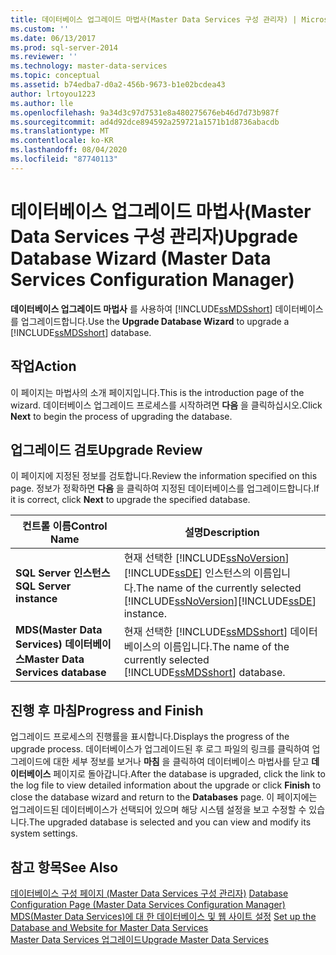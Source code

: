 ```yaml
---
title: 데이터베이스 업그레이드 마법사(Master Data Services 구성 관리자) | Microsoft Docs
ms.custom: ''
ms.date: 06/13/2017
ms.prod: sql-server-2014
ms.reviewer: ''
ms.technology: master-data-services
ms.topic: conceptual
ms.assetid: b74edba7-d0a2-456b-9673-b1e02bcdea43
author: lrtoyou1223
ms.author: lle
ms.openlocfilehash: 9a34d3c97d7531e8a480275676eb46d7d73b987f
ms.sourcegitcommit: ad4d92dce894592a259721a1571b1d8736abacdb
ms.translationtype: MT
ms.contentlocale: ko-KR
ms.lasthandoff: 08/04/2020
ms.locfileid: "87740113"
---
```

# <a name="upgrade-database-wizard-master-data-services-configuration-manager"></a><span data-ttu-id="386ba-102">데이터베이스 업그레이드 마법사(Master Data Services 구성 관리자)</span><span class="sxs-lookup"><span data-stu-id="386ba-102">Upgrade Database Wizard (Master Data Services Configuration Manager)</span></span>
  <span data-ttu-id="386ba-103">**데이터베이스 업그레이드 마법사** 를 사용하여 [!INCLUDE[ssMDSshort](../includes/ssmdsshort-md.md)] 데이터베이스를 업그레이드합니다.</span><span class="sxs-lookup"><span data-stu-id="386ba-103">Use the **Upgrade Database Wizard** to upgrade a [!INCLUDE[ssMDSshort](../includes/ssmdsshort-md.md)] database.</span></span>  
  
## <a name="action"></a><span data-ttu-id="386ba-104">작업</span><span class="sxs-lookup"><span data-stu-id="386ba-104">Action</span></span>  
 <span data-ttu-id="386ba-105">이 페이지는 마법사의 소개 페이지입니다.</span><span class="sxs-lookup"><span data-stu-id="386ba-105">This is the introduction page of the wizard.</span></span> <span data-ttu-id="386ba-106">데이터베이스 업그레이드 프로세스를 시작하려면 **다음** 을 클릭하십시오.</span><span class="sxs-lookup"><span data-stu-id="386ba-106">Click **Next** to begin the process of upgrading the database.</span></span>  
  
## <a name="upgrade-review"></a><span data-ttu-id="386ba-107">업그레이드 검토</span><span class="sxs-lookup"><span data-stu-id="386ba-107">Upgrade Review</span></span>  
 <span data-ttu-id="386ba-108">이 페이지에 지정된 정보를 검토합니다.</span><span class="sxs-lookup"><span data-stu-id="386ba-108">Review the information specified on this page.</span></span> <span data-ttu-id="386ba-109">정보가 정확하면 **다음** 을 클릭하여 지정된 데이터베이스를 업그레이드합니다.</span><span class="sxs-lookup"><span data-stu-id="386ba-109">If it is correct, click **Next** to upgrade the specified database.</span></span>  
  
|<span data-ttu-id="386ba-110">컨트롤 이름</span><span class="sxs-lookup"><span data-stu-id="386ba-110">Control Name</span></span>|<span data-ttu-id="386ba-111">설명</span><span class="sxs-lookup"><span data-stu-id="386ba-111">Description</span></span>|  
|------------------|-----------------|  
|<span data-ttu-id="386ba-112">**SQL Server 인스턴스**</span><span class="sxs-lookup"><span data-stu-id="386ba-112">**SQL Server instance**</span></span>|<span data-ttu-id="386ba-113">현재 선택한 [!INCLUDE[ssNoVersion](../includes/ssnoversion-md.md)][!INCLUDE[ssDE](../includes/ssde-md.md)] 인스턴스의 이름입니다.</span><span class="sxs-lookup"><span data-stu-id="386ba-113">The name of the currently selected [!INCLUDE[ssNoVersion](../includes/ssnoversion-md.md)][!INCLUDE[ssDE](../includes/ssde-md.md)] instance.</span></span>|  
|<span data-ttu-id="386ba-114">**MDS(Master Data Services) 데이터베이스**</span><span class="sxs-lookup"><span data-stu-id="386ba-114">**Master Data Services database**</span></span>|<span data-ttu-id="386ba-115">현재 선택한 [!INCLUDE[ssMDSshort](../includes/ssmdsshort-md.md)] 데이터베이스의 이름입니다.</span><span class="sxs-lookup"><span data-stu-id="386ba-115">The name of the currently selected [!INCLUDE[ssMDSshort](../includes/ssmdsshort-md.md)] database.</span></span>|  
  
## <a name="progress-and-finish"></a><span data-ttu-id="386ba-116">진행 후 마침</span><span class="sxs-lookup"><span data-stu-id="386ba-116">Progress and Finish</span></span>  
 <span data-ttu-id="386ba-117">업그레이드 프로세스의 진행률을 표시합니다.</span><span class="sxs-lookup"><span data-stu-id="386ba-117">Displays the progress of the upgrade process.</span></span> <span data-ttu-id="386ba-118">데이터베이스가 업그레이드된 후 로그 파일의 링크를 클릭하여 업그레이드에 대한 세부 정보를 보거나 **마침** 을 클릭하여 데이터베이스 마법사를 닫고 **데이터베이스** 페이지로 돌아갑니다.</span><span class="sxs-lookup"><span data-stu-id="386ba-118">After the database is upgraded, click the link to the log file to view detailed information about the upgrade or click **Finish** to close the database wizard and return to the **Databases** page.</span></span> <span data-ttu-id="386ba-119">이 페이지에는 업그레이드된 데이터베이스가 선택되어 있으며 해당 시스템 설정을 보고 수정할 수 있습니다.</span><span class="sxs-lookup"><span data-stu-id="386ba-119">The upgraded database is selected and you can view and modify its system settings.</span></span>  
  
## <a name="see-also"></a><span data-ttu-id="386ba-120">참고 항목</span><span class="sxs-lookup"><span data-stu-id="386ba-120">See Also</span></span>  
 <span data-ttu-id="386ba-121">[데이터베이스 구성 페이지 &#40;Master Data Services 구성 관리자&#41;](../../2014/master-data-services/database-configuration-page-master-data-services-configuration-manager.md) </span><span class="sxs-lookup"><span data-stu-id="386ba-121">[Database Configuration Page &#40;Master Data Services Configuration Manager&#41;](../../2014/master-data-services/database-configuration-page-master-data-services-configuration-manager.md) </span></span>  
 <span data-ttu-id="386ba-122">[MDS(Master Data Services)에 대 한 데이터베이스 및 웹 사이트 설정](set-up-the-database-and-website-for-master-data-services.md) </span><span class="sxs-lookup"><span data-stu-id="386ba-122">[Set up the Database and Website for Master Data Services](set-up-the-database-and-website-for-master-data-services.md) </span></span>  
 [<span data-ttu-id="386ba-123">Master Data Services 업그레이드</span><span class="sxs-lookup"><span data-stu-id="386ba-123">Upgrade Master Data Services</span></span>](../database-engine/install-windows/upgrade-master-data-services.md)  
  
  
